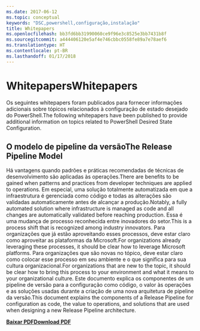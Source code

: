 ```yaml
---
ms.date: 2017-06-12
ms.topic: conceptual
keywords: "DSC,powershell,configuração,instalação"
title: Whitepapers
ms.openlocfilehash: bb3fd6bb31990060ce9f96e3c8525e3bb7431b8f
ms.sourcegitcommit: a444406120e5af4e746cbbc0558fe89a7e78aef6
ms.translationtype: HT
ms.contentlocale: pt-BR
ms.lasthandoff: 01/17/2018
---
```

# <a name="whitepapers"></a><span data-ttu-id="0bcce-103">Whitepapers</span><span class="sxs-lookup"><span data-stu-id="0bcce-103">Whitepapers</span></span>

<span data-ttu-id="0bcce-104">Os seguintes whitepapers foram publicados para fornecer informações adicionais sobre tópicos relacionados à configuração de estado desejado do PowerShell.</span><span class="sxs-lookup"><span data-stu-id="0bcce-104">The following whitepapers have been published to provide additional information on topics related to PowerShell Desired State Configuration.</span></span>

## <a name="the-release-pipeline-model"></a><span data-ttu-id="0bcce-105">O modelo de pipeline da versão</span><span class="sxs-lookup"><span data-stu-id="0bcce-105">The Release Pipeline Model</span></span>
<span data-ttu-id="0bcce-106">Há vantagens quando padrões e práticas recomendadas de técnicas de desenvolvimento são aplicadas às operações.</span><span class="sxs-lookup"><span data-stu-id="0bcce-106">There are benefits to be gained when patterns and practices from developer techniques are applied to operations.</span></span> <span data-ttu-id="0bcce-107">Em especial, uma solução totalmente automatizada em que a infraestrutura é gerenciada como código e todas as alterações são validadas automaticamente antes de alcançar a produção.</span><span class="sxs-lookup"><span data-stu-id="0bcce-107">Notably, a fully automated solution where infrastructure is managed as code and all changes are automatically validated before reaching production.</span></span> <span data-ttu-id="0bcce-108">Essa é uma mudança de processo reconhecida entre inovadores do setor.</span><span class="sxs-lookup"><span data-stu-id="0bcce-108">This is a process shift that is recognized among industry innovators.</span></span> <span data-ttu-id="0bcce-109">Para organizações que já estão aproveitando esses processos, deve estar claro como aproveitar as plataformas da Microsoft.</span><span class="sxs-lookup"><span data-stu-id="0bcce-109">For organizations already leveraging these processes, it should be clear how to leverage Microsoft platforms.</span></span> <span data-ttu-id="0bcce-110">Para organizações que são novas no tópico, deve estar claro como colocar esse processo em seu ambiente e o que significa para sua cultura organizacional.</span><span class="sxs-lookup"><span data-stu-id="0bcce-110">For organizations that are new to the topic, it should be clear how to bring this process to your environment and what it means to your organizational culture.</span></span> <span data-ttu-id="0bcce-111">Este documento explica os componentes de um pipeline de versão para a configuração como código, o valor às operações e as soluções usadas durante a criação de uma nova arquitetura de pipeline da versão.</span><span class="sxs-lookup"><span data-stu-id="0bcce-111">This document explains the components of a Release Pipeline for configuration as code, the value to operations, and solutions that are used when designing a new Release Pipeline architecture.</span></span> 

<span data-ttu-id="0bcce-112">**[Baixar PDF](http://aka.ms/thereleasepipelinemodelpdf)**</span><span class="sxs-lookup"><span data-stu-id="0bcce-112">**[Download PDF](http://aka.ms/thereleasepipelinemodelpdf)**</span></span>

